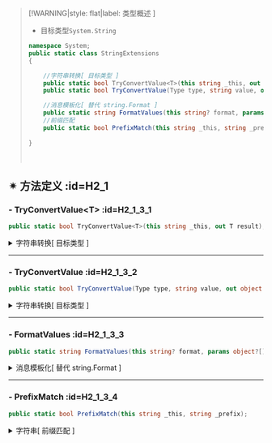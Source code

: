 <br/>

>[!WARNING|style: flat|label: 类型概述 ]
>
>- 目标类型`System.String`
>
>```csharp
>namespace System;
>public static class StringExtensions
>{
>
>     //字符串转换[ 目标类型 ]
>     public static bool TryConvertValue<T>(this string _this, out T result);
>     public static bool TryConvertValue(Type type, string value, out object result);
>
>     //消息模板化[ 替代 string.Format ]
>     public static string FormatValues(this string? format, params object?[]? values);
>     //前缀匹配
>     public static bool PrefixMatch(this string _this, string _prefix);
>     
>}
>
>
>```
>
><br/>

## ✴ 方法定义 :id=H2_1

### - <span class='spMethod'>TryConvertValue\<T></span>  :id=H2_1_3_1

```csharp
public static bool TryConvertValue<T>(this string _this, out T result);

```



<details><summary class='spSummary'>字符串转换[ 目标类型 ]</summary> 
<!-- start -->   





>**<span style='color:Blue'>泛型项</span>**
>
>- `[ T ]`目标类型
>
>---
>
>
>
>**参数项**
>
>- `[ _this ]`当前类型<span style='color:Blue'>( this )</span>
>
>---
>
>
>
>**返回值**
>
>- `[ result ]`目标类型值
>
>---
>
>>**简要说明**
>>
>>- 目标类型`object`: 返回原始值`_this`
>>
>>- 目标类型`byte[]`:`Convert.FromBase64String(_this)`
>>
>>- 目标类型`Nullable<T>`: 当原始值`_this`非空则根据`T.TypeConverter`转换 <span style='color:red'>[ 否则返回`Null`]</span>
>>
>>- <span style='color:Blue'>[ 默认 ]</span>根据目标类型`TypeConverter`进行转换
>>
>>  ```csharp
>>  TypeConverter converter = TypeDescriptor.GetConverter(typeof(T));
>>  if (converter.CanConvertFrom(typeof(string)))
>>  {
>>      
>>  }
>>  ```
>>
>>  
>
>
>
><br/>

```csharp
string v1 = "10";
v1.TryConvertValue<object>(out var r1);
Assert.AreEqual(r1, "10");

v1.TryConvertValue<int>(out var r2);
Assert.AreEqual(r2, 10);

v1.TryConvertValue<Nullable<int>>(out var r3);
Assert.AreEqual(r3, new Nullable<int>(10));


```





<!-- end --> 
</details>

---

### - <span class='spMethod'>TryConvertValue</span>  :id=H2_1_3_2

```csharp
public static bool TryConvertValue(Type type, string value, out object result);

```



<details><summary class='spSummary'>字符串转换[ 目标类型 ]</summary> 
<!-- start -->   





>**参数项**
>
>- `[ type ]`目标类型
>
>- `[ value ]`待转换字符串
>
>---
>
>
>
>**返回值**
>
>- `[ result ]`目标类型值
>
>---
>
>>**简要说明**
>>
>>- 目标类型`object`: 返回原始值`_this`
>>
>>- 目标类型`byte[]`:`Convert.FromBase64String(_this)`
>>
>>- 目标类型`Nullable<T>`: 当原始值`_this`非空则根据`T.TypeConverter`转换 <span style='color:red'>[ 否则返回`Null`]</span>
>>
>>- <span style='color:Blue'>[ 默认 ]</span>根据目标类型`TypeConverter`进行转换
>>
>>  ```csharp
>>  TypeConverter converter = TypeDescriptor.GetConverter(typeof(T));
>>  if (converter.CanConvertFrom(typeof(string)))
>>  {
>>      
>>  }
>>  ```
>>
>>  
>
>
>
><br/>



<!-- end --> 
</details>

---

### - <span class='spMethod'>FormatValues</span>  :id=H2_1_3_3

```csharp
public static string FormatValues(this string? format, params object?[]? values);

```



<details><summary class='spSummary'>消息模板化[ 替代 string.Format ]</summary> 
<!-- start -->   






>**参数项**
>
>- `[ format ]`消息模板 <span style='color:red'>[ 支持占位符`{0}, {Name}`]</span>
>
>- `[ values ]`占位符参数
>
>---
>
>
>
>**返回值**
>
>- `[ string ]`最终模板信息
>
>---
>
>>**简要说明**
>>
>>```csharp
>>string _template = "姓名：{0}, 年龄：{Age}";
>>Assert.AreEqual("姓名：张三, 年龄：30", _template.FormatValues("张三", 30));
>>
>>```
>>
>>
>
>
>
><br/>



<!-- end --> 
</details>

---

### - <span class='spMethod'>PrefixMatch</span>  :id=H2_1_3_4

```csharp
public static bool PrefixMatch(this string _this, string _prefix);

```

<details><summary class='spSummary'>字符串[ 前缀匹配 ]</summary> 
<!-- start -->   

>**参数项**
>
>- `[ _prefix ]`配匹前缀 <span style='color:red'>[ 最后一位占位符支持`*`]</span>
>
>---
>
>
>
>**返回值**
>
>- `[ bool ]`
>
>---
>
>>**简要说明**
>>
>>```csharp
>>string _str = "PM2.A.B.C";
>>
>>Assert.AreEqual(true, _str.PrefixMatch("PM2.*"));
>>Assert.AreEqual(true, _str.PrefixMatch("PM2.A.*"));
>>Assert.AreEqual(true, _str.PrefixMatch("PM2.A.B.*"));
>>```
>>
>>
>
>
>
><br/>



<!-- end --> 
</details>



